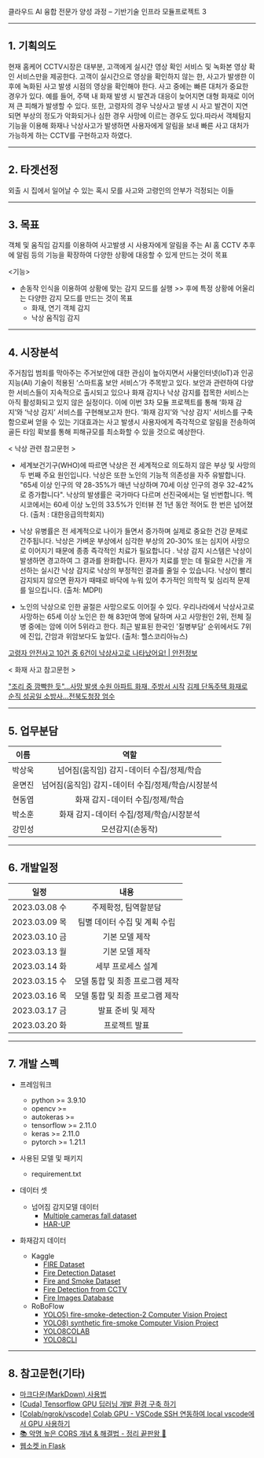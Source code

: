 
클라우드 AI 융합 전문가 양성 과정 – 기반기술 인프라 모듈프로젝트 3 

---
## 1. 기획의도

현재 홈케어 CCTV시장은 대부분, 고객에게 실시간 영상 확인 서비스 및 녹화본 영상 확인 서비스만을 제공한다. 고객이 실시간으로 영상을 확인하지 않는 한, 사고가
발생한 이후에 녹화된 사고 발생 시점의 영상을 확인해야 한다. 사고 중에는 빠른 대처가 중요한 경우가 있다. 예를 들어, 주택 내 화재 발생 시 발견과 대응이 늦어지면 대형
화재로 이어져 큰 피해가 발생할 수 있다. 또한, 고령자의 경우 낙상사고 발생 시 사고 발견이 지연 되면 부상의 정도가 악화되거나 심한 경우 사망에 이르는 경우도 있다.따라서 객체탐지 기능을 이용해 화재나 낙상사고가 발생하면 사용자에게 알림을 보내 빠른 사고 대처가 가능하게 하는 CCTV를 구현하고자 하였다.

---
## 2. 타겟선정 

외출 시 집에서 일어날 수 있는 혹시 모를 사고와 고령인의 안부가 걱정되는 이들

---
## 3. 목표 

객체 및 움직임 감지를 이용하여 사고발생 시 사용자에게 알림을 주는 AI 홈 CCTV
추후에 알림 등의 기능을 확장하여 다양한 상황에 대응할 수 있게 만드는 것이 목표

<기능>

- 손동작 인식을 이용하여 상황에 맞는 감지 모드를 실행 >> 후에 특정 상황에 어울리는 다양한 감지 모드를 만드는 것이 목표
    - 화재, 연기 객체 감지 
    - 낙상 움직임 감지


---
## 4. 시장분석 

주거침입 범죄를 막아주는 주거보안에 대한 관심이 높아지면서 사물인터넷(IoT)과 인공지능(AI) 기술이 적용된 ‘스마트홈 보안 서비스’가 주목받고 있다. 보안과 관련하여
다양한 서비스들이 지속적으로 출시되고 있으나 화재 감지나 낙상 감지를 접목한 서비스는 아직 활성화되고 있지 않은 실정이다. 이에 이번 3차 모듈 프로젝트를 통해 ‘화재
감지’와 ‘낙상 감지’ 서비스를 구현해보고자 한다. ‘화재 감지’와 ‘낙상 감지' 서비스를 구축함으로써 얻을 수 있는 기대효과는 사고 발생시 사용자에게 즉각적으로 알림을
전송하여 골든 타임 확보를 통해 피해규모를 최소화할 수 있을 것으로 예상한다. 


 < 낙상 관련 참고문헌 >

- 세계보건기구(WHO)에 따르면 낙상은 전 세계적으로 의도하지 않은 부상 및 사망의 두 번째 주요 원인입니다. 낙상은 또한 노인의 기능적 의존성을 자주 유발합니다. "65세 이상 인구의 약 28-35%가 매년 낙상하며 70세 이상 인구의 경우 32-42%로
증가합니다". 낙상의 발생률은 국가마다 다르며 선진국에서는 덜 빈번합니다. 멕시코에서는 60세 이상 노인의 33.5%가 인터뷰 전 1년 동안 적어도 한 번은 넘어졌다. 
(출처 : 대한응급의학회지)
 
- 낙상 유병률은 전 세계적으로 나이가 들면서 증가하며 실제로 중요한 건강 문제로 간주됩니다. 낙상은 가벼운 부상에서 심각한 부상의 20-30% 또는 심지어 사망으로 이어지기 때문에 종종 즉각적인 치료가 필요합니다 . 낙상 감지 시스템은 낙상이 발생하면 경고하여 그 결과를 완화합니다. 환자가 치료를 받는 데 필요한 시간을 개선하는 실시간 낙상 감지로 낙상의 부정적인 결과를 줄일 수 있습니다. 낙상이 빨리 감지되지 않으면 환자가 때때로 바닥에 누워 있어 추가적인 의학적 및 심리적 문제를 일으킵니다. 
(출처: MDPI)

- 노인의 낙상으로 인한 골절은 사망으로도 이어질 수 있다. 우리나라에서 낙상사고로 사망하는 65세 이상 노인은 한 해 83만여 명에 달하며 사고 사망원인 2위, 전체 질병 중에는 암에 이어 5위라고 한다. 최근 발표된 한국인 '질병부담' 순위에서도 7위에 진입, 간암과 위암보다도 높았다. 
(출처: 헬스코리아뉴스)

[고령자 안전사고 10건 중 6건이 낙상사고로 나타났어요! | 안전정보](https://www.consumer.go.kr/user/bbs/consumer/261/731/bbsDataView/3694.do?page=1&column=&search=&searchSDate=&searchEDate=&bbsDataCategory=)


< 화재 사고 참고문헌 > 

["조리 중 깜빡한 듯"…사망 발생 수원 아파트 화재, 주방서 시작](https://www.yna.co.kr/view/AKR20230307055400061)
[김제 단독주택 화재로 순직 성공일 소방사…전북도청장 엄수](https://www.newsis.com/view/?id=NISX20230307_0002216605)

---
## 5. 업무분담

이름 | 역할 |
:---:|:---:
박상욱 | 넘어짐(움직임) 감지-데이터 수집/정제/학습 
윤면진 | 넘어짐(움직임) 감지-데이터 수집/정제/학습/시장분석 
현동엽 | 화재 감지-데이터 수집/정제/학습 
박소훈 | 화재 감지-데이터 수집/정제/학습/시장분석
강민성 | 모션감지(손동작)


---
## 6. 개발일정


일정 | 내용 
:---:|:---:
2023.03.08 수 | 주제확정, 팀역할분담 
2023.03.09 목 | 팀별 데이터 수집 및 계획 수립
2023.03.10 금 | 기본 모델 제작 
2023.03.13 월 | 기본 모델 제작 
2023.03.14 화 | 세부 프로세스 설계 
2023.03.15 수 | 모델 통합 및 최종 프로그램 제작 
2023.03.16 목 | 모델 통합 및 최종 프로그램 제작 
2023.03.17 금 | 발표 준비 및 제작
2023.03.20 화 | 프로젝트 발표


---
## 7. 개발 스펙

- 프레임워크 
    - python >= 3.9.10
    - opencv >=
    - autokeras >=
    - tensorflow >= 2.11.0
    - keras >= 2.11.0
    - pytorch >= 1.21.1
    
- 사용된 모델 및 패키지
    - requirement.txt

- 데이터 셋
    - 넘어짐 감지모델 데이터
        - [Multiple cameras fall dataset](http://www.iro.umontreal.ca/~labimage/Dataset/)
        - [HAR-UP](https://sites.google.com/up.edu.mx/har-up/)

- 화재감지 데이터 
    - Kaggle
        - [FIRE Dataset](https://www.kaggle.com/datasets/phylake1337/fire-dataset?datasetId=529007)
        - [Fire Detection Dataset](https://www.kaggle.com/datasets/atulyakumar98/test-dataset)
        - [Fire and Smoke Dataset](https://www.kaggle.com/datasets/dataclusterlabs/fire-and-smoke-dataset)
        - [Fire Detection from CCTV](https://www.kaggle.com/datasets/ritupande/fire-detection-from-cctv)
        - [Fire Images Database](https://www.kaggle.com/datasets/gondimjoaom/fire-images-database)
    - RoBoFlow
        - [YOLO5) fire-smoke-detection-2 Computer Vision Project](https://universe.roboflow.com/abdullah-erzin-bgpa3/fire-smoke-detection-2)
        - [YOLO8) synthetic fire-smoke Computer Vision Project](https://universe.roboflow.com/yunnan-university/synthetic-fire-smoke)
        - [YOLO8COLAB](https://colab.research.google.com/github/roboflow-ai/notebooks/blob/main/notebooks/train-yolov8-object-detection-on-custom-dataset.ipynb)
        - [YOLO8CLI](https://blog.roboflow.com/how-to-train-yolov8-on-a-custom-dataset/)


---
## 8. 참고문헌(기타)
- [마크다운(MarkDown) 사용법](https://goddaehee.tistory.com/307)
- [[Cuda] Tensorflow GPU 딥러닝 개발 환경 구축 하기](https://angelplayer.tistory.com/310)
- [[Colab/ngrok/vscode] Colab GPU - VSCode SSH 연동하여 local vscode에서 GPU 사용하기](https://polarcompass.tistory.com/206)
- [📚 악명 높은 CORS 개념 & 해결법 - 정리 끝판왕 👏](https://inpa.tistory.com/entry/WEB-%F0%9F%93%9A-CORS-%F0%9F%92%AF-%EC%A0%95%EB%A6%AC-%ED%95%B4%EA%B2%B0-%EB%B0%A9%EB%B2%95-%F0%9F%91%8F)
- [웹소켓 in Flask](https://my-repo.tistory.com/95)
